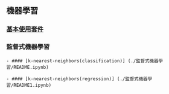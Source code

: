 ## 機器學習

### [基本使用套件](./基本package/README.ipynb)
### 監督式機器學習
    - #### [k-nearest-neighbors(classification)] (./監督式機器學習/README.ipynb)

    - #### [k-nearest-neighbors(regression)] (./監督式機器學習/README1.ipynb)


